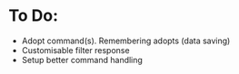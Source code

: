 # To Do:
- Adopt command(s). Remembering adopts (data saving)
- Customisable filter response
- Setup better command handling
